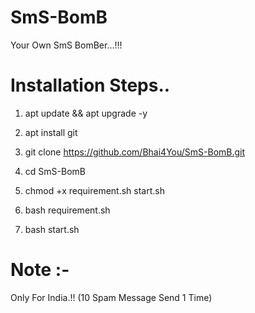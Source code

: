 # SmS-BomB
Your Own SmS BomBer...!!!
# Installation Steps..
1) apt update && apt upgrade -y

2) apt install git

3) git clone https://github.com/Bhai4You/SmS-BomB.git

4) cd SmS-BomB

5) chmod +x requirement.sh start.sh

6) bash requirement.sh

7) bash start.sh

# Note :-

Only For India.!! (10 Spam Message Send 1 Time)
